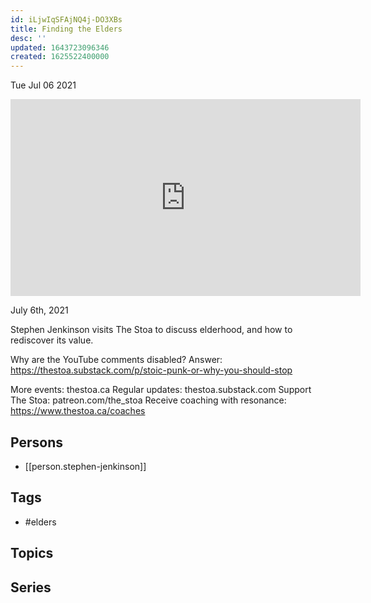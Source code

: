 ```yaml
---
id: iLjwIqSFAjNQ4j-DO3XBs
title: Finding the Elders
desc: ''
updated: 1643723096346
created: 1625522400000
---
```





Tue Jul 06 2021

<iframe width="560" height="315" src="https://www.youtube.com/embed/ajUOcfzBTHU" title="Finding the Elders w/ Stephen Jenkinson" frameborder="0" allow="accelerometer; autoplay; clipboard-write; encrypted-media; gyroscope; picture-in-picture" allowfullscreen ></iframe>

July 6th, 2021

Stephen Jenkinson visits The Stoa to discuss elderhood, and how to rediscover its value.

Why are the YouTube comments disabled? Answer: https://thestoa.substack.com/p/stoic-punk-or-why-you-should-stop

More events: thestoa.ca
Regular updates: thestoa.substack.com
Support The Stoa: patreon.com/the_stoa
Receive coaching with resonance: https://www.thestoa.ca/coaches

## Persons

- [[person.stephen-jenkinson]]

## Tags

- #elders

## Topics



## Series



